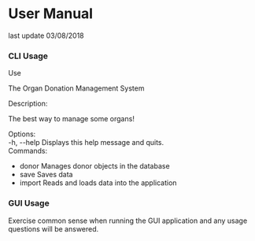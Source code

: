 # User Manual
last update 03/08/2018

### CLI Usage

Use 

The Organ Donation Management System

Description:

The best way to manage some organs!

Options:<br>
  -h, --help                  Displays this help message and quits.<br>
Commands:<br>
  * donor   Manages donor objects in the database<br>
  * save    Saves data<br>
  * import  Reads and loads data into the application<br>
  
 ### GUI Usage
 
 Exercise common sense when running the GUI application and any usage questions will be answered.
 